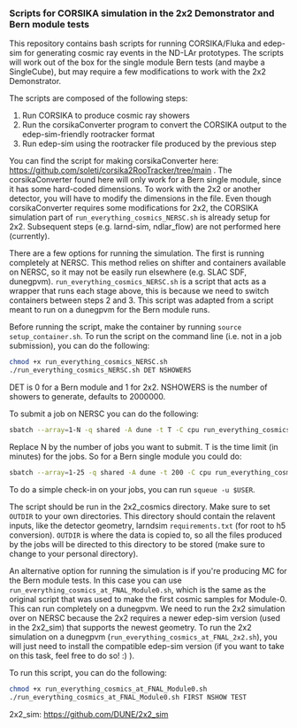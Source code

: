 ### Scripts for CORSIKA simulation in the 2x2 Demonstrator and Bern module tests

This repository contains bash scripts for running CORSIKA/Fluka and edep-sim for generating cosmic ray events in the ND-LAr prototypes. The scripts will work out of the box for the single module Bern tests (and maybe a SingleCube), but may require a few modifications to work with the 2x2 Demonstrator.

The scripts are composed of the following steps:
1. Run CORSIKA to produce cosmic ray showers
2. Run the corsikaConverter program to convert the CORSIKA output to the edep-sim-friendly rootracker format
3. Run edep-sim using the rootracker file produced by the previous step

You can find the script for making corsikaConverter here: https://github.com/soleti/corsika2RooTracker/tree/main . The corsikaConverter found here will only work for a Bern single module, since it has some hard-coded dimensions. To work with the 2x2 or another detector, you will have to modify the dimensions in the file. Even though corsikaConverter requires some modifications for 2x2, the CORSIKA simulation part of `run_everything_cosmics_NERSC.sh` is already setup for 2x2.
Subsequent steps (e.g. larnd-sim, ndlar_flow) are not performed here (currently).

There are a few options for running the simulation. The first is running completely at NERSC. This method relies on shifter and containers available on NERSC, so it may not be easily run elsewhere (e.g. SLAC SDF, dunegpvm). `run_everything_cosmics_NERSC.sh` is a script that acts as a wrapper that runs each stage above, this is because we need to switch containers between steps 2 and 3. This script was adapted from a script meant to run on a dunegpvm for the Bern module runs. 

Before running the script, make the container by running `source setup_container.sh`. 
To run the script on the command line (i.e. not in a job submission), you can do the following:
```bash
chmod +x run_everything_cosmics_NERSC.sh
./run_everything_cosmics_NERSC.sh DET NSHOWERS
```
DET is 0 for a Bern module and 1 for 2x2. NSHOWERS is the number of showers to generate, defaults to 2000000.

To submit a job on NERSC you can do the following:
```bash
sbatch --array=1-N -q shared -A dune -t T -C cpu run_everything_cosmics_NERSC.sh DET NSHOWERS
```

Replace N by the number of jobs you want to submit. T is the time limit (in minutes) for the jobs. So for a Bern single module you could do:
```bash
sbatch --array=1-25 -q shared -A dune -t 200 -C cpu run_everything_cosmics_NERSC.sh 0 2000000
```
To do a simple check-in on your jobs, you can run `squeue -u $USER`.

The script should be run in the 2x2_cosmics directory. Make sure to set `OUTDIR` to your own directories. This directory should contain the relavent inputs, like the detector geometry, larndsim `requirements.txt` (for root to h5 conversion). `OUTDIR` is where the data is copied to, so all the files produced by the jobs will be directed to this directory to be stored (make sure to change to your personal directory). 

An alternative option for running the simulation is if you're producing MC for the Bern module tests. In this case you can use `run_everything_cosmics_at_FNAL_Module0.sh`, which is the same as the original script that was used to make the first cosmic samples for Module-0. This can run completely on a dunegpvm. We need to run the 2x2 simulation over on NERSC because the 2x2 requires a newer edep-sim version (used in the 2x2_sim) that supports the newest geometry. To run the 2x2 simulation on a dunegpvm (`run_everything_cosmics_at_FNAL_2x2.sh`), you will just need to install the compatible edep-sim version (if you want to take on this task, feel free to do so! :) ). 

To run this script, you can do the following:
```bash
chmod +x run_everything_cosmics_at_FNAL_Module0.sh
./run_everything_cosmics_at_FNAL_Module0.sh FIRST NSHOW TEST
```

2x2_sim: https://github.com/DUNE/2x2_sim
